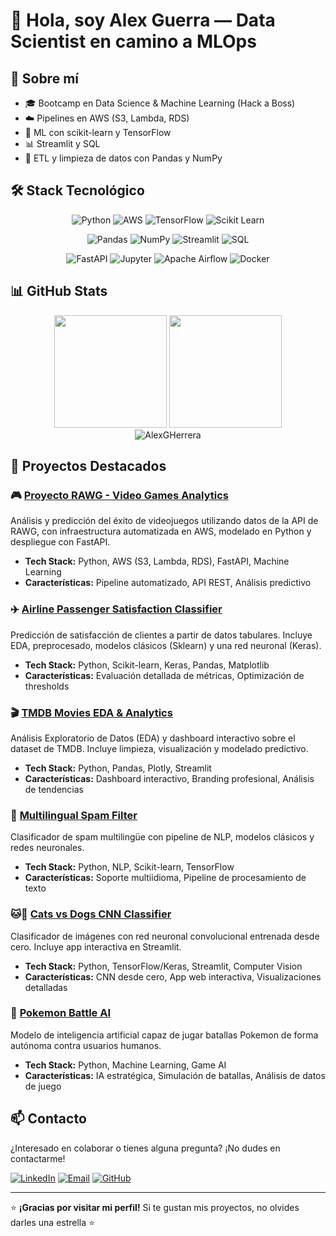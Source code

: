 # 👋 Hola, soy Alex Guerra — Data Scientist en camino a MLOps

## 🚀 Sobre mí
- 🎓 Bootcamp en Data Science & Machine Learning (Hack a Boss)
- ☁️ Pipelines en AWS (S3, Lambda, RDS)
- 🤖 ML con scikit-learn y TensorFlow
- 📊 Streamlit y SQL
- 🔄 ETL y limpieza de datos con Pandas y NumPy

## 🛠️ Stack Tecnológico

<div align="center">
  
![Python](https://img.shields.io/badge/Python-3776AB?style=for-the-badge&logo=python&logoColor=white)
![AWS](https://img.shields.io/badge/AWS-232F3E?style=for-the-badge&logo=amazon-aws&logoColor=white)
![TensorFlow](https://img.shields.io/badge/TensorFlow-FF6F00?style=for-the-badge&logo=tensorflow&logoColor=white)
![Scikit Learn](https://img.shields.io/badge/scikit--learn-F7931E?style=for-the-badge&logo=scikit-learn&logoColor=white)

![Pandas](https://img.shields.io/badge/Pandas-150458?style=for-the-badge&logo=pandas&logoColor=white)
![NumPy](https://img.shields.io/badge/NumPy-013243?style=for-the-badge&logo=numpy&logoColor=white)
![Streamlit](https://img.shields.io/badge/Streamlit-FF4B4B?style=for-the-badge&logo=streamlit&logoColor=white)
![SQL](https://img.shields.io/badge/SQL-4479A1?style=for-the-badge&logo=mysql&logoColor=white)

![FastAPI](https://img.shields.io/badge/FastAPI-009688?style=for-the-badge&logo=fastapi&logoColor=white)
![Jupyter](https://img.shields.io/badge/Jupyter-F37626?style=for-the-badge&logo=jupyter&logoColor=white)
![Apache Airflow](https://img.shields.io/badge/Apache%20Airflow-017CEE?style=for-the-badge&logo=apache-airflow&logoColor=white)
![Docker](https://img.shields.io/badge/Docker-2496ED?style=for-the-badge&logo=docker&logoColor=white)

</div>

## 📊 GitHub Stats

<div align="center">
  <img height="180em" src="https://github-readme-stats.vercel.app/api?username=AlexGHerrera&show_icons=true&theme=transparent&include_all_commits=true&count_private=true&hide_border=true"/>
  <img height="180em" src="https://github-readme-stats.vercel.app/api/top-langs/?username=AlexGHerrera&layout=compact&langs_count=8&theme=transparent&hide_border=true"/>
</div>

<div align="center">
  <img src="https://github-readme-streak-stats.herokuapp.com/?user=AlexGHerrera&theme=transparent&hide_border=true" alt="AlexGHerrera" />
</div>

## 📂 Proyectos Destacados

### 🎮 [Proyecto RAWG - Video Games Analytics](https://github.com/AlexGHerrera/Proyecto-RAWG)
Análisis y predicción del éxito de videojuegos utilizando datos de la API de RAWG, con infraestructura automatizada en AWS, modelado en Python y despliegue con FastAPI.
- **Tech Stack:** Python, AWS (S3, Lambda, RDS), FastAPI, Machine Learning
- **Características:** Pipeline automatizado, API REST, Análisis predictivo

### ✈️ [Airline Passenger Satisfaction Classifier](https://github.com/AlexGHerrera/Practica-Airline-Passenger-Satisfaction---Tabular-Dataset-Classification)
Predicción de satisfacción de clientes a partir de datos tabulares. Incluye EDA, preprocesado, modelos clásicos (Sklearn) y una red neuronal (Keras).
- **Tech Stack:** Python, Scikit-learn, Keras, Pandas, Matplotlib
- **Características:** Evaluación detallada de métricas, Optimización de thresholds

### 🎬 [TMDB Movies EDA & Analytics](https://github.com/AlexGHerrera/EDA_TMDB)
Análisis Exploratorio de Datos (EDA) y dashboard interactivo sobre el dataset de TMDB. Incluye limpieza, visualización y modelado predictivo.
- **Tech Stack:** Python, Pandas, Plotly, Streamlit
- **Características:** Dashboard interactivo, Branding profesional, Análisis de tendencias

### 📧 [Multilingual Spam Filter](https://github.com/AlexGHerrera/multilingual-spam-filter)
Clasificador de spam multilingüe con pipeline de NLP, modelos clásicos y redes neuronales.
- **Tech Stack:** Python, NLP, Scikit-learn, TensorFlow
- **Características:** Soporte multiidioma, Pipeline de procesamiento de texto

### 🐱🐶 [Cats vs Dogs CNN Classifier](https://github.com/AlexGHerrera/cats-vs-dogs-classifier)
Clasificador de imágenes con red neuronal convolucional entrenada desde cero. Incluye app interactiva en Streamlit.
- **Tech Stack:** Python, TensorFlow/Keras, Streamlit, Computer Vision
- **Características:** CNN desde cero, App web interactiva, Visualizaciones detalladas

### 🎯 [Pokemon Battle AI](https://github.com/AlexGHerrera/Pokemon-battle-ai)
Modelo de inteligencia artificial capaz de jugar batallas Pokemon de forma autónoma contra usuarios humanos.
- **Tech Stack:** Python, Machine Learning, Game AI
- **Características:** IA estratégica, Simulación de batallas, Análisis de datos de juego

## 📫 Contacto

¿Interesado en colaborar o tienes alguna pregunta? ¡No dudes en contactarme!

[![LinkedIn](https://img.shields.io/badge/LinkedIn-0077B5?style=for-the-badge&logo=linkedin&logoColor=white)](https://www.linkedin.com/in/alejandro-guerra-herrera-a86053115/)
[![Email](https://img.shields.io/badge/Email-D14836?style=for-the-badge&logo=gmail&logoColor=white)](mailto:alexgherrera.data@gmail.com)
[![GitHub](https://img.shields.io/badge/GitHub-100000?style=for-the-badge&logo=github&logoColor=white)](https://github.com/AlexGHerrera)

---
⭐️ **¡Gracias por visitar mi perfil!** Si te gustan mis proyectos, no olvides darles una estrella ⭐
